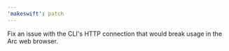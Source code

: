```yaml
---
'makeswift': patch
---
```


Fix an issue with the CLI's HTTP connection that would break usage in the Arc web browser.
